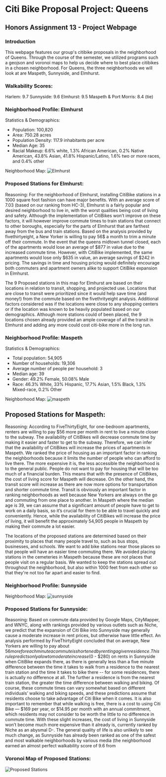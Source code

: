 # Citi Bike Proposal Project: Queens 
## Honors Assignment 13 - Project Webpage

### Introduction
This webpage features our group's citibike proposals in the neighborhood of Queens. Through the course of the semester, we utilized programs such a geojson and voronoi maps to help us decide where to best place citibikes in a chosen neighborhood. For Queens, the three neighborhoods we will look at are Maspeth, Sunnyside, and Elmhurst. 

### Walkability Scores:
Harlem: 9.7
Sunnyside: 9.6
Elmhurst: 9.5
Maspeth & Port Morris: 8.4 (tie)

### Neighborhood Profile: Elmhurst 
Statistics & Demographics:
- Population: 100,820
- Area: 750.28 acres
- Population Density: 117.9 inhabitants per acre 
- Median Age: 35
- Racial Makeup: 6.6% white, 1.3% African American, 0.2% Native American, 43.8% Asian, 41.8% Hispanic/Latino, 1.6% two or more races, and 0.4% other

Neighborhood Map:
![Elmhurst](https://user-images.githubusercontent.com/56729637/69553118-97272b80-0f6d-11ea-9a9a-822d86499919.png)

### Proposed Stations for Elmhurst:
<script src="https://embed.github.com/view/geojson/kchik4926/fun-times/master/map.geojson"></script>

Reasoning: For the neighborhood of Elmhurst, installing CitiBike stations in a 1000 square foot fashion can have major benefits. With an average score of 7.03 (based on our ranking from HC-3), Elmhurst is a fairly popular and desired neighborhood to live in, with the worst qualities being cost of living and safety. Although the implementation of CitiBikes won’t improve on these factors, it will however improve commute times to train stations that connect to other boroughs, especially for the parts of Elmhurst that are farthest away from the bus and train stations. Based on the analysis provided by fivethirtyeight, a New Yorker is willing to pay 56$ a month to trim a minute off their commute. In the event that the queens midtown tunnel closed, each of the apartments would lose an average of $877 in value due to the increased commute time. However, with CitiBike implemented, the same apartments would lose only $635 in value, an average savings of $242 in pricing. The savings in time and housing pricing would definitely encourage both commuters and apartment owners alike to support CitiBike expansion in Elmhurst.

The 9 Proposed stations in this map for Elmhurst are based on their locations in relation to transit, shopping, and projected use. Locations that are close to transit were prioritized since it would help save time (and money!) from the commute based on the fivethrityeight analysis. Additional factors considered was if the locations were close to any shopping centers or if the location was known to be heavily populated based on our demographics. Although more stations could of been placed, the 9 locations chosen already provided an ample coverage of all the transit in Elmhurst and adding any more could cost citi-bike more in the long run.

### Neighborhood Profile: Maspeth 
Statistics & Demographics:
- Total population: 54,905
- Number of households: 19,306
- Average number of people per household: 3
- Median age: 39
- Gender: 49.2% Female, 50.08% Male
- Race: 46.3% White, 33% Hispanic, 17.7% Asian, 1.5% Black, 1.3% Mixed-race, 0.2% Other

Neighborhood Map:
![maspeth](https://user-images.githubusercontent.com/56621097/69440016-06a2de00-0d16-11ea-9655-1c48d79a9cea.png)

## Proposed Stations for Maspeth:
<script src="https://embed.github.com/view/geojson/melody1117/Maspeth/master/MaspethGeojson.geojson" ></script>


Reasoning: According to FiveThirtyEight, for one-bedroom apartments, renters are willing to pay $56 more per month in rent to live a minute closer to the subway. The availability of CitiBikes will decrease commute time by making it easier and faster to get to the subway. Therefore, we can infer that the availability of CitiBikes will increase the prices of apartments in Maspeth. We ranked the price of housing as an important factor in ranking the neighborhoods because it limits the number of people who can afford to live there. The more expensive it is, the less accessible the neighborhood is to the general public. People do not want to pay for housing that will be too much of a financial burden. This means that with the presence of CitiBikes, the cost of living score for Maspeth will decrease. On the other hand, the transit score will increase as there are now more options for transportation and shorter commute time. Transit is obviously an important factor in ranking neighborhoods as well because New Yorkers are always on the go and commuting from one place to another. In Maspeth where the median age is 39, we can assume that a significant amount of people have to get to work on a daily basis, so it’s crucial for them to be able to travel quickly and conveniently. Hence, while the availability of CitiBikes will increase the price of living, it will benefit the approximately 54,905 people in Maspeth by making their commute a lot easier. 

The locations of the proposed stations are determined based on their proximity to places that many people travel to, such as bus stops, businesses, and schools. We want to add bike stations near those places so that people will have an easier time commuting there. We avoided placing stations in the cemeteries in Maspeth because these are not places that people visit on a regular basis. We wanted to keep the stations spread out throughout the neighborhood, but also within 1000 feet from each other so that they're not too far apart and easier to find.


### Neighborhood Profile: Sunnyside 

Neighborhood Map:
![sunnyside](https://user-images.githubusercontent.com/56729637/69568391-82f12780-0f89-11ea-9800-71e6ac49b469.png)

### Proposed Stations for Sunnyside:
<script src="https://embed.github.com/view/geojson/kchik4926/fun-times/master/map2.geojson"></script>


Reasoning: Based on commute data provided by Google Maps, CityMapper, and WNYC, along with rankings provided by various outlets such as Niche, we predict that the expansion of Citi Bike into Sunnyside may generally cause a moderate increase in rent prices, but otherwise have little effect. An analysis performed by FiveThirtyEight concluded that on average, New Yorkers are willing to pay about $56 more for each minute a commute is shortened by renting a given residence. This rule predicts only a low to moderate increase ($0 - $280) on rents in Sunnyside when CitiBike expands there, as there is generally less than a five minute difference between the time it takes to walk from a residence to the nearest train station and the time it takes to bike there -- for some residences, there is actually no difference at all. The further a residence is from the nearest train station, the greater the time difference between walking and biking. Of course, these commute times can vary somewhat based on different individuals’ walking and biking speeds, and these predictions assume that residents choose to take advantage of Citi Bike when it comes. It is also important to remember that while walking is free, there is a cost to using Citi Bike — $169 per year, or $14.95 per month with an annual commitment, which residents may not consider to be worth the little to no difference in commute time. With these slight increases, the cost of living in Sunnyside won’t become much more expensive than it already is, currently ranked by Niche as an abysmal D-. The general quality of life is also unlikely to see much change, as Sunnyside has already been ranked as one of the safest and most walkable neighborhoods by various media (the neighborhood earned an almost perfect walkability score of 9.6 from 

### Voronoi Map of Proposed Stations:
![Proposed Stations](https://user-images.githubusercontent.com/56729637/69908413-ec709c00-13b6-11ea-9beb-cc50565c94e1.png)

